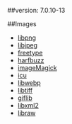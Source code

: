 ##version: 7.0.10-13

##Images

 - [libpng](https://nchc.dl.sourceforge.net/project/libpng/libpng16/1.6.37/libpng-1.6.37.tar.gz)
 - [libjpeg](https://www.imagemagick.org/download/delegates/jpegsrc.v9b.tar.gz)
 - [freetype](https://liquidtelecom.dl.sourceforge.net/project/freetype/freetype2/2.10.2/freetype-2.10.2.tar.gz)
 - [harfbuzz](https://www.freedesktop.org/software/harfbuzz/release/harfbuzz-2.6.4.tar.xz)
 - [imageMagick](https://www.imagemagick.org/download/ImageMagick-7.0.10-13.tar.gz)
 - [icu](https://www.freedesktop.org/software/harfbuzz/release/icu-le-hb-1.0.3.tar.gz)
 - [libwebp](https://storage.googleapis.com/downloads.webmproject.org/releases/webp/libwebp-1.1.0.tar.gz)
 - [libtiff](http://download.osgeo.org/libtiff/tiff-4.1.0.tar.gz)
 - [giflib](https://nchc.dl.sourceforge.net/project/giflib/giflib-5.2.1.tar.gz)
 - [libxml2](https://www.imagemagick.org/download/delegates/libxml2-2.9.6.tar.gz)
 - [libraw](https://www.libraw.org/data/LibRaw-0.19.5.tar.gz)